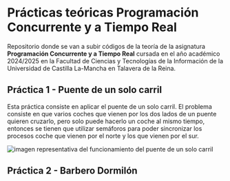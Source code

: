 <h1>Prácticas teóricas Programación Concurrente y a Tiempo Real</h1>
<p>Repositorio donde se van a subir códigos de la teoría de la asignatura <b>Programación Concurrente y a Tiempo Real</b> cursada en el año académico 2024/2025 en la Facultad de Ciencias y Tecnologías de la Información de la Universidad de Castilla La-Mancha en Talavera de la Reina.</p>
<h2>Práctica 1 - Puente de un solo carril</h2>
<p>Esta práctica consiste en aplicar el puente de un solo carril. El problema consiste en que varios coches que vienen por los dos lados de un puente quieren cruzarlo, pero solo puede hacerlo un coche al mismo tiempo, entonces se tienen que utilizar semáforos para poder sincronizar los procesos coche que vienen por el norte y los que vienen por el sur.</p>
<img src="" alt="imagen representativa del funcionamiento del puente de un solo carril">
<h2>Práctica 2 - Barbero Dormilón</h2>
<p></p>
